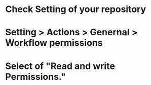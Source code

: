 
# Check Setting of your repository 
# Setting > Actions > Genernal > Workflow permissions 
# Select of "Read and write Permissions."
